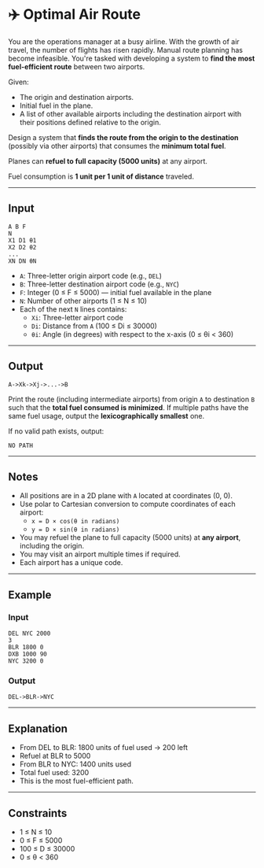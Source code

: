 
# ✈️ Optimal Air Route

You are the operations manager at a busy airline. With the growth of air travel, the number of flights has risen rapidly. Manual route planning has become infeasible. You're tasked with developing a system to **find the most fuel-efficient route** between two airports.

Given:
- The origin and destination airports.
- Initial fuel in the plane.
- A list of other available airports including the destination airport with their positions defined relative to the origin.

Design a system that **finds the route from the origin to the destination** (possibly via other airports) that consumes the **minimum total fuel**. 

Planes can **refuel to full capacity (5000 units)** at any airport.

Fuel consumption is **1 unit per 1 unit of distance** traveled.

---

## Input

```
A B F 
N  
X1 D1 θ1  
X2 D2 θ2  
...  
XN DN θN
```

- `A`: Three-letter origin airport code (e.g., `DEL`)
- `B`: Three-letter destination airport code (e.g., `NYC`)
- `F`: Integer (0 ≤ F ≤ 5000) — initial fuel available in the plane
- `N`: Number of other airports (1 ≤ N ≤ 10)
- Each of the next `N` lines contains:
  - `Xi`: Three-letter airport code
  - `Di`: Distance from `A` (100 ≤ Di ≤ 30000)
  - `θi`: Angle (in degrees) with respect to the x-axis (0 ≤ θi < 360)

---

## Output

```
A->Xk->Xj->...->B
```

Print the route (including intermediate airports) from origin `A` to destination `B` such that the **total fuel consumed is minimized**. If multiple paths have the same fuel usage, output the **lexicographically smallest** one.

If no valid path exists, output:
```
NO PATH
```

---

## Notes

- All positions are in a 2D plane with `A` located at coordinates (0, 0).  
- Use polar to Cartesian conversion to compute coordinates of each airport:
  - `x = D × cos(θ in radians)`
  - `y = D × sin(θ in radians)`
- You may refuel the plane to full capacity (5000 units) at **any airport**, including the origin.
- You may visit an airport multiple times if required.
- Each airport has a unique code.

---

## Example

### Input
```
DEL NYC 2000  
3  
BLR 1800 0  
DXB 1000 90  
NYC 3200 0
```

### Output
```
DEL->BLR->NYC
```

---

## Explanation

- From DEL to BLR: 1800 units of fuel used → 200 left  
- Refuel at BLR to 5000  
- From BLR to NYC: 1400 units used  
- Total fuel used: 3200  
- This is the most fuel-efficient path.

---

## Constraints

- 1 ≤ N ≤ 10  
- 0 ≤ F ≤ 5000  
- 100 ≤ D ≤ 30000  
- 0 ≤ θ < 360  
